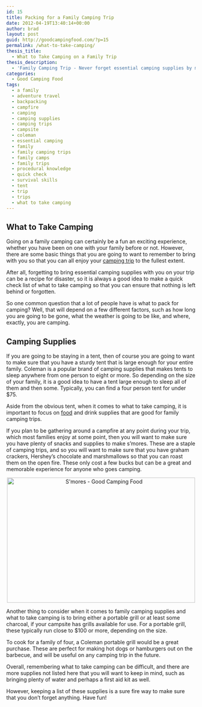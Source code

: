 ```yaml
---
id: 15
title: Packing for a Family Camping Trip
date: 2012-04-19T13:40:14+00:00
author: brad
layout: post
guid: http://goodcampingfood.com/?p=15
permalink: /what-to-take-camping/
thesis_title:
  - What to Take Camping on a Family Trip
thesis_description:
  - 'Family Camping Trip - Never forget essential camping supplies by making a quick check list. Learn more on what you need to pack when camping.'
categories:
  - Good Camping Food
tags:
  - a family
  - adventure travel
  - backpacking
  - campfire
  - camping
  - camping supplies
  - camping trips
  - campsite
  - coleman
  - essential camping
  - family
  - family camping trips
  - family camps
  - family trips
  - procedural knowledge
  - quick check
  - survival skills
  - tent
  - trip
  - trips
  - what to take camping
---
```

## What to Take Camping

Going on a family camping can certainly be a fun an exciting experience, whether you have been on one with your family before or not. However, there are some basic things that you are going to want to remember to bring with you so that you can all enjoy your <a title="Good Camping Meals for Hikers" href="http://goodcampingfood.com/good-camping-meals-for-hikers/" target="_blank">camping trip</a> to the fullest extent.

After all, forgetting to bring essential camping supplies with you on your trip can be a recipe for disaster, so it is always a good idea to make a quick check list of what to take camping so that you can ensure that nothing is left behind or forgotten.

So one common question that a lot of people have is what to pack for camping? Well, that will depend on a few different factors, such as how long you are going to be gone, what the weather is going to be like, and where, exactly, you are camping.

## Camping Supplies

If you are going to be staying in a tent, then of course you are going to want to make sure that you have a sturdy tent that is large enough for your entire family. Coleman is a popular brand of camping supplies that makes tents to sleep anywhere from one person to eight or more. So depending on the size of your family, it is a good idea to have a tent large enough to sleep all of them and then some. Typically, you can find a four person tent for under $75.

Aside from the obvious tent, when it comes to what to take camping, it is important to focus on <a title="Dutch Oven Recipes for Camping" href="http://goodcampingfood.com/dutch-oven-recipes-for-camping/" target="_blank">food</a> and drink supplies that are good for family camping trips.

If you plan to be gathering around a campfire at any point during your trip, which most families enjoy at some point, then you will want to make sure you have plenty of snacks and supplies to make s&#8217;mores. These are a staple of camping trips, and so you will want to make sure that you have graham crackers, Hershey&#8217;s chocolate and marshmallows so that you can roast them on the open fire. These only cost a few bucks but can be a great and memorable experience for anyone who goes camping.

<p style="text-align: center;">
  <img class="aligncenter" src="http://farm5.staticflickr.com/4074/4908515081_a64df74195.jpg" alt="S'mores - Good Camping Food" width="500" height="332" />
</p>

Another thing to consider when it comes to family camping supplies and what to take camping is to bring either a portable grill or at least some charcoal, if your campsite has grills available for use. For a portable grill, these typically run close to $100 or more, depending on the size.

To cook for a family of four, a Coleman portable grill would be a great purchase. These are perfect for making hot dogs or hamburgers out on the barbecue, and will be useful on any camping trip in the future.

Overall, remembering what to take camping can be difficult, and there are more supplies not listed here that you will want to keep in mind, such as bringing plenty of water and perhaps a first aid kit as well.

However, keeping a list of these supplies is a sure fire way to make sure that you don&#8217;t forget anything. Have fun!